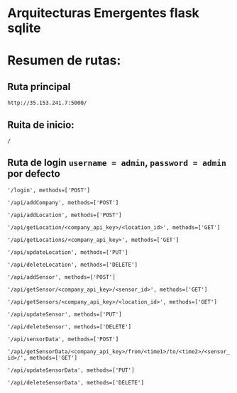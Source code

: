 # Arquitecturas Emergentes flask sqlite

# Resumen de rutas:
## Ruta principal
`http://35.153.241.7:5000/`

## Ruita de inicio:
`/` 

## Ruta de login `username = admin`, `password = admin` por defecto
`'/login', methods=['POST']`      

`'/api/addCompany', methods=['POST']`

`'/api/addLocation', methods=['POST']`

`'/api/getLocation/<company_api_key>/<location_id>', methods=['GET']`

`'/api/getLocations/<company_api_key>', methods=['GET']`

`'/api/updateLocation', methods=['PUT']`

`'/api/deleteLocation', methods=['DELETE']`

`'/api/addSensor', methods=['POST']`

`'/api/getSensor/<company_api_key>/<sensor_id>', methods=['GET']`

`'/api/getSensors/<company_api_key>/<location_id>', methods=['GET']`

`'/api/updateSensor', methods=['PUT']`

`'/api/deleteSensor', methods=['DELETE']`

`'/api/sensorData', methods=['POST']`

`'/api/getSensorData/<company_api_key>/from/<time1>/to/<time2>/<sensor_id>/', methods=['GET']`

`'/api/updateSensorData', methods=['PUT']`

`'/api/deleteSensorData', methods=['DELETE']`




